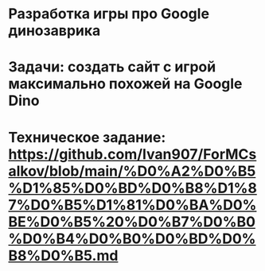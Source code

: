 # Разработка игры про Google динозаврика
# Задачи: создать сайт с игрой максимально похожей на Google Dino
# Техническое задание: https://github.com/Ivan907/ForMCsalkov/blob/main/%D0%A2%D0%B5%D1%85%D0%BD%D0%B8%D1%87%D0%B5%D1%81%D0%BA%D0%BE%D0%B5%20%D0%B7%D0%B0%D0%B4%D0%B0%D0%BD%D0%B8%D0%B5.md
